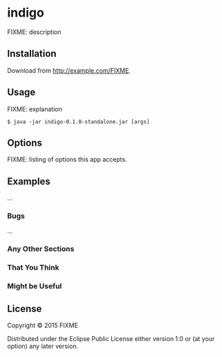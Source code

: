 # indigo

FIXME: description

## Installation

Download from http://example.com/FIXME.

## Usage

FIXME: explanation

    $ java -jar indigo-0.1.0-standalone.jar [args]

## Options

FIXME: listing of options this app accepts.

## Examples

...

### Bugs

...

### Any Other Sections
### That You Think
### Might be Useful

## License

Copyright © 2015 FIXME

Distributed under the Eclipse Public License either version 1.0 or (at
your option) any later version.
